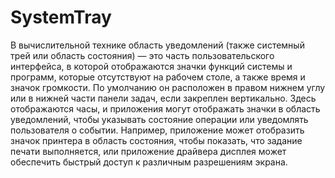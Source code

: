 # SystemTray

В вычислительной технике область уведомлений (также системный трей или область состояния) — это часть пользовательского интерфейса, в которой отображаются значки функций системы и программ, которые отсутствуют на рабочем столе, а также время и значок громкости. По умолчанию он расположен в правом нижнем углу или в нижней части панели задач, если закреплен вертикально. Здесь отображаются часы, и приложения могут отображать значки в область уведомлений, чтобы указывать состояние операции или уведомлять пользователя о событии. Например, приложение может отобразить значок принтера в область состояния, чтобы показать, что задание печати выполняется, или приложение драйвера дисплея может обеспечить быстрый доступ к различным разрешениям экрана.
